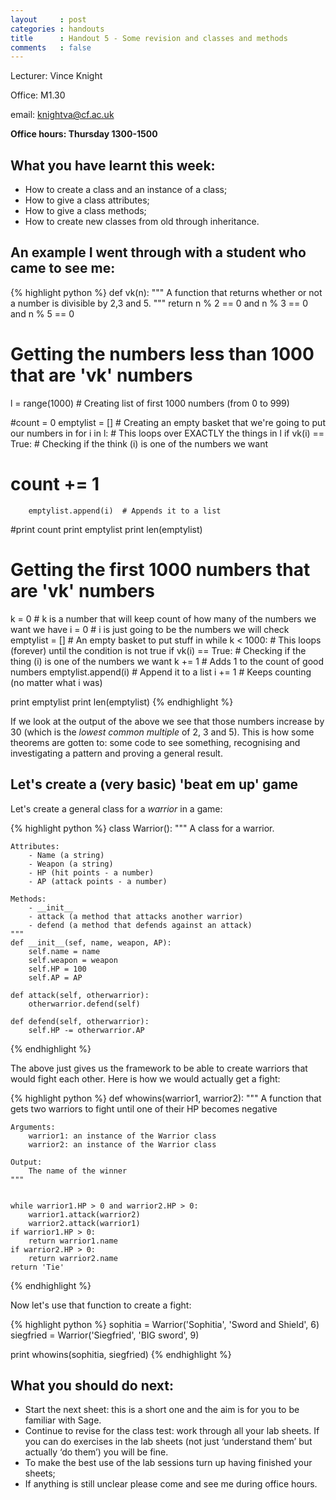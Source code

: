 ```yaml
---
layout     : post
categories : handouts
title      : Handout 5 - Some revision and classes and methods
comments   : false
---
```


Lecturer: Vince Knight

Office: M1.30

email: knightva@cf.ac.uk

**Office hours: Thursday 1300-1500**

## What you have learnt this week:

- How to create a class and an instance of a class;
- How to give a class attributes;
- How to give a class methods;
- How to create new classes from old through inheritance.

## An example I went through with a student who came to see me:

{% highlight python %}
def vk(n):
    """
    A function that returns whether or not a number is divisible by 2,3 and 5.
    """
    return n % 2 == 0 and n % 3 == 0 and n % 5 == 0

##
# Getting the numbers less than 1000 that are 'vk' numbers


l = range(1000) # Creating list of first 1000 numbers (from 0 to 999)

#count = 0
emptylist = []  # Creating an empty basket that we're going to put our numbers in
for i in l:  # This loops over EXACTLY the things in l
    if vk(i) == True:  # Checking if the think (i) is one of the numbers we want
#        count += 1
        emptylist.append(i)  # Appends it to a list

#print count
print emptylist
print len(emptylist)

##
# Getting the first 1000 numbers that are 'vk' numbers

k = 0  # k is a number that will keep count of how many of the numbers we want we have
i = 0  # i is just going to be the numbers we will check
emptylist = []  # An empty basket to put stuff in
while k < 1000:  # This loops (forever) until the condition is not true
    if vk(i) == True:  # Checking if the thing (i) is one of the numbers we want
        k += 1  # Adds 1 to the count of good numbers
        emptylist.append(i)  # Append it to a list
    i += 1  # Keeps counting (no matter what i was)

print emptylist
print len(emptylist)
{% endhighlight %}

If we look at the output of the above we see that those numbers increase by 30 (which is the _lowest common multiple_ of 2, 3 and 5).
This is how some theorems are gotten to: some code to see something, recognising and investigating a pattern and proving a general result.

## Let's create a (very basic) 'beat em up' game

Let's create a general class for a _warrior_ in a game:

{% highlight python %}
class Warrior():
    """
    A class for a warrior.

    Attributes:
        - Name (a string)
        - Weapon (a string)
        - HP (hit points - a number)
        - AP (attack points - a number)

    Methods:
        - __init__
        - attack (a method that attacks another warrior)
        - defend (a method that defends against an attack)
    """
    def __init__(sef, name, weapon, AP):
        self.name = name
        self.weapon = weapon
        self.HP = 100
        self.AP = AP

    def attack(self, otherwarrior):
        otherwarrior.defend(self)

    def defend(self, otherwarrior):
        self.HP -= otherwarrior.AP
{% endhighlight %}

The above just gives us the framework to be able to create warriors that would fight each other.
Here is how we would actually get a fight:

{% highlight python %}
def whowins(warrior1, warrior2):
    """
    A function that gets two warriors to fight until one of their HP becomes negative

    Arguments:
        warrior1: an instance of the Warrior class
        warrior2: an instance of the Warrior class

    Output:
        The name of the winner
    """


    while warrior1.HP > 0 and warrior2.HP > 0:
        warrior1.attack(warrior2)
        warrior2.attack(warrior1)
    if warrior1.HP > 0:
        return warrior1.name
    if warrior2.HP > 0:
        return warrior2.name
    return 'Tie'
{% endhighlight %}

Now let's use that function to create a fight:

{% highlight python %}
sophitia = Warrior('Sophitia', 'Sword and Shield', 6)
siegfried = Warrior('Siegfried', 'BIG sword', 9)

print whowins(sophitia, siegfried)
{% endhighlight %}


## What you should do next:

- Start the next sheet: this is a short one and the aim is for you to be familiar with Sage.
- Continue to revise for the class test: work through all your lab sheets. If you can do exercises in the lab sheets (not just ‘understand them’ but actually ‘do them’) you will be fine.
- To make the best use of the lab sessions turn up having finished your sheets;
- If anything is still unclear please come and see me during office hours.
